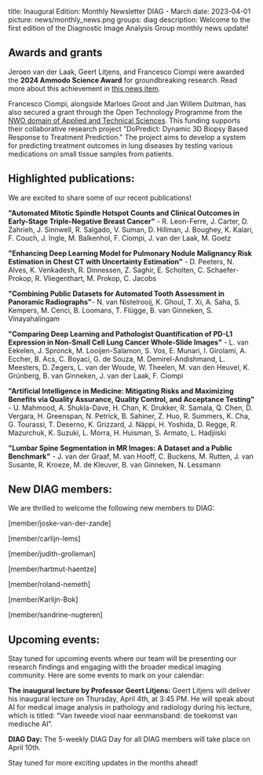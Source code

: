 title: Inaugural Edition: Monthly Newsletter DIAG - March
date: 2023-04-01
picture: news/monthly_news.png
groups: diag
description: Welcome to the first edition of the Diagnostic Image Analysis Group monthly news update!
 
## Awards and grants
 
Jeroen van der Laak, Geert Litjens, and Francesco Ciompi were awarded the **2024 Ammodo Science Award** for groundbreaking research. Read more about this achievement in [this news item](https://www.diagnijmegen.nl/news/2024-ammodo-science-award/).
 
Francesco Ciompi, alongside Marloes Groot and Jan Willem Duitman, has also secured a grant through the Open Technology Programme from the [NWO domain of Applied and Technical Sciences](https://vu.nl/en/news/2024/nwo-open-technology-program-grant-for-dopredict). This funding supports their collaborative research project "DoPredict: Dynamic 3D Biopsy Based Response to Treatment Prediction." The project aims to develop a system for predicting treatment outcomes in lung diseases by testing various medications on small tissue samples from patients.
 
## Highlighted publications:
 
We are excited to share some of our recent publications!  
 
**"Automated Mitotic Spindle Hotspot Counts and Clinical Outcomes in Early-Stage Triple-Negative Breast Cancer"** - R. Leon-Ferre, J. Carter, D. Zahrieh, J. Sinnwell, R. Salgado, V. Suman, D. Hillman, J. Boughey, K. Kalari, F. Couch, J. Ingle, M. Balkenhol, F. Ciompi, J. van der Laak, M. Goetz
 
**"Enhancing Deep Learning Model for Pulmonary Nodule Malignancy Risk Estimation in Chest CT with Uncertainty Estimation"** - D. Peeters, N. Alves, K. Venkadesh, R. Dinnessen, Z. Saghir, E. Scholten, C. Schaefer-Prokop, R. Vliegenthart, M. Prokop, C. Jacobs
 
**"Combining Public Datasets for Automated Tooth Assessment in Panoramic Radiographs"**- N. van Nistelrooij, K. Ghoul, T. Xi, A. Saha, S. Kempers, M. Cenci, B. Loomans, T. Flügge, B. van Ginneken, S. Vinayahalingam  
 
**"Comparing Deep Learning and Pathologist Quantification of PD-L1 Expression in Non-Small Cell Lung Cancer Whole-Slide Images"** - L. van Eekelen, J. Spronck, M. Looijen-Salamon, S. Vos, E. Munari, I. Girolami, A. Eccher, B. Acs, C. Boyaci, G. de Souza, M. Demirel-Andishmand, L. Meesters, D. Zegers, L. van der Woude, W. Theelen, M. van den Heuvel, K. Grünberg, B. van Ginneken, J. van der Laak, F. Ciompi
 
**"Artificial Intelligence in Medicine: Mitigating Risks and Maximizing Benefits via Quality Assurance, Quality Control, and Acceptance Testing"** - U. Mahmood, A. Shukla-Dave, H. Chan, K. Drukker, R. Samala, Q. Chen, D. Vergara, H. Greenspan, N. Petrick, B. Sahiner, Z. Huo, R. Summers, K. Cha, G. Tourassi, T. Deserno, K. Grizzard, J. Näppi, H. Yoshida, D. Regge, R. Mazurchuk, K. Suzuki, L. Morra, H. Huisman, S. Armato, L. Hadjiiski  
 
**"Lumbar Spine Segmentation in MR Images: A Dataset and a Public Benchmark"** - J. van der Graaf, M. van Hooff, C. Buckens, M. Rutten, J. van Susante, R. Kroeze, M. de Kleuver, B. van Ginneken, N. Lessmann
 
## New DIAG members:
 
We are thrilled to welcome the following new members to DIAG:
 
[member/joske-van-der-zande]
 
[member/carlijn-lems]
 
[member/judith-grolleman]
 
[member/hartmut-haentze]
 
[member/roland-nemeth]
 
[member/Karlijn-Bok]
 
[member/sandrine-nugteren]
 
## Upcoming events:
 
Stay tuned for upcoming events where our team will be presenting our research findings and engaging with the broader medical imaging community. Here are some events to mark on your calendar:
 
**The inaugural lecture by Professor Geert Litjens:** Geert Litjens will deliver his inaugural lecture  on Thursday, April 4th, at 3:45 PM. He will speak about AI for medical image analysis in pathology and radiology during his lecture, which is titled: "Van tweede viool naar eenmansband: de toekomst van medische AI”.
 
**DIAG Day:** The 5-weekly DIAG Day for all DIAG members will take place on April 10th.
 
Stay tuned for more exciting updates in the months ahead!
 